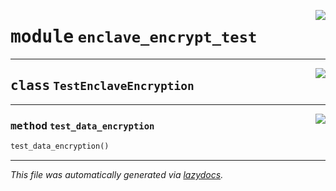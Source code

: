 <!-- markdownlint-disable -->

<a href="../../pycape/enclave_encrypt_test.py#L0"><img align="right" style="float:right;" src="https://img.shields.io/badge/-source-cccccc?style=flat-square"></a>

# <kbd>module</kbd> `enclave_encrypt_test`






---

<a href="../../pycape/enclave_encrypt_test.py#L13"><img align="right" style="float:right;" src="https://img.shields.io/badge/-source-cccccc?style=flat-square"></a>

## <kbd>class</kbd> `TestEnclaveEncryption`







---

<a href="../../pycape/enclave_encrypt_test.py#L14"><img align="right" style="float:right;" src="https://img.shields.io/badge/-source-cccccc?style=flat-square"></a>

### <kbd>method</kbd> `test_data_encryption`

```python
test_data_encryption()
```








---

_This file was automatically generated via [lazydocs](https://github.com/ml-tooling/lazydocs)._
